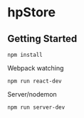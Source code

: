 # hpStore

## Getting Started

```
npm install
```
Webpack watching
```
npm run react-dev
```
Server/nodemon
```
npm run server-dev
``` 